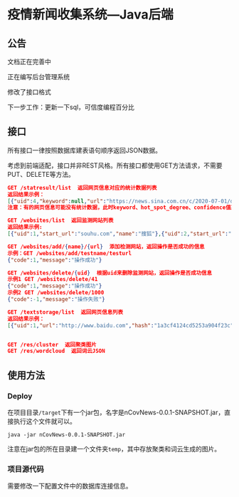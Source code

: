 # 疫情新闻收集系统—Java后端



## 公告

文档正在完善中

正在编写后台管理系统

修改了接口格式

下一步工作：更新一下sql，可信度编程百分比

## 接口

所有接口一律按照数据库建表语句顺序返回JSON数据。

考虑到前端适配，接口并非REST风格。所有接口都使用GET方法请求，不需要PUT、DELETE等方法。

```json
GET /statresult/list  返回网页信息对应的统计数据列表
返回结果示例：
[{"uid":4,"keyword":null,"url":"https://news.sina.com.cn/c/2020-07-01/doc-iircuyvk1342632.shtml","hot_spot_degree":"14837","confidence":"1.000000"},{"uid":6,"keyword":"确诊","url":"https://news.sina.com.cn/c/2020-07-01/doc-iircuyvk1346566.shtml","hot_spot_degree":"14410","confidence":"1.000000"},{"uid":9,"keyword":"新增","url":"https://news.sina.com.cn/c/2020-07-01/doc-iircuyvk1347939.shtml","hot_spot_degree":"8912","confidence":"1.000000"}]
注意：有的网页信息可能没有统计数据，此时keyword、hot_spot_degree、confidence值某项可能为null。

GET /websites/list  返回监测网站列表
返回结果示例:
[{"uid":1,"start_url":"souhu.com","name":"搜狐"},{"uid":2,"start_url":"sina.com.cn","name":"新浪"}]

GET /websites/add/{name}/{url}  添加检测网站，返回操作是否成功的信息
示例：GET /websites/add/testname/testurl
{"code":1,"message":"操作成功"}

GET /websites/delete/{uid}  根据uid来删除监测网站，返回操作是否成功信息
示例1 GET /websites/delete/41
{"code":1,"message":"操作成功"}
示例2 GET /websites/delete/1000
{"code":-1,"message":"操作失败"}

GET /textstorage/list  返回网页信息列表
返回结果示例：
[{"uid":1,"url":"http://www.baidu.com","hash":"1a3cf4124cd5253a904f23c","title":"http://www.baidu.com","publish_time":"2020-06-28 12:00:00","content":"双叶一下，你就知道。"}]


GET /res/cluster  返回聚类图片
GET /res/wordcloud  返回词云JSON
```

## 使用方法

### Deploy

在项目目录`/target`下有一个jar包，名字是nCovNews-0.0.1-SNAPSHOT.jar，直接执行这个文件就可以。

```
java -jar nCovNews-0.0.1-SNAPSHOT.jar
```

注意在jar包的所在目录建一个文件夹`temp`，其中存放聚类和词云生成的图片。

### 项目源代码

需要修改一下配置文件中的数据库连接信息。

